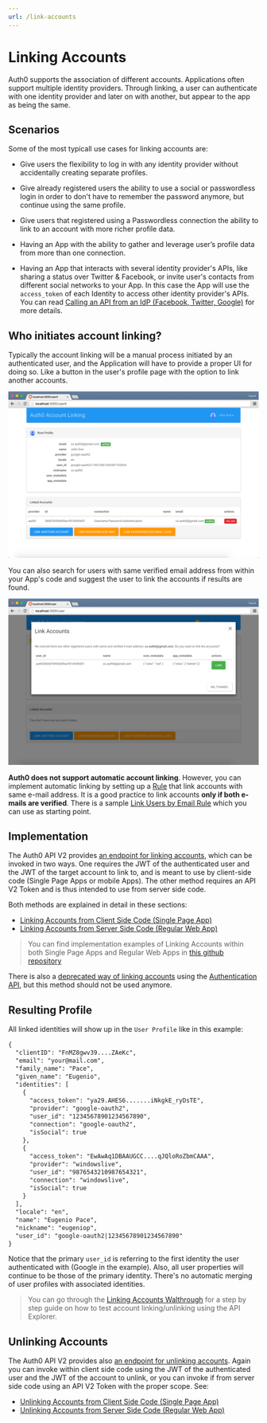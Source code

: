 ```yaml
---
url: /link-accounts
---
```


# Linking Accounts

Auth0 supports the association of different accounts. Applications often support multiple identity providers. Through linking, a user can authenticate with one identity provider and later on with another, but appear to the app as being the same.

## Scenarios

Some of the most typicall use cases for linking accounts are:

* Give users the flexibility to log in with any identity provider without accidentally creating separate profiles.

* Give already registered users the ability to use a social or passwordless login in order to don't have to remember the password anymore, but continue using the same profile.

* Give users that registered using a Passwordless connection the ability to link to an account with more richer profile data.

* Having an App with the ability to gather and leverage user’s profile data from more than one connection.

* Having an App that interacts with several identity provider's APIs, like sharing a status over Twitter & Facebook, or invite user's contacts from different social networks to your App. In this case the App will use the `access_token` of each Identity to access other identity provider's APIs. You can read [Calling an API from an IdP (Facebook, Twitter, Google)](/what-to-do-once-the-user-is-logged-in/calling-an-external-idp-api) for more details.

## Who initiates account linking?

Typically the account linking will be a manual process initiated by an authenticated user, and the Application will have to provide a proper UI for doing so. Like a button in the user's profile page with the option to link another accounts.

![](/media/articles/link-accounts/regular-web-app-user-settings.png)

You can also search for users with same verified email address from within your App's code and suggest the user to link the accounts if results are found.

![](/media/articles/link-accounts/regular-web-app-suggest-linking.png)

**Auth0 does not support automatic account linking**. However, you can implement automatic linking by setting up a [Rule](/rules) that link accounts with same e-mail address. It is a good practice to link accounts **only if both e-mails are verified**. There is a sample [Link Users by Email Rule](https://github.com/auth0/rules/blob/master/rules/link-users-by-email.md) which you can use as starting point.

## Implementation

The Auth0 API V2 provides [an endpoint for linking accounts](https://auth0.com/docs/api/v2#!/Users/post_identities), which can be invoked in two ways. One requires the JWT of the authenticated user and the JWT of the target account to link to, and is meant to use by client-side code (Single Page Apps or mobile Apps). The other method requires an API V2 Token and is thus intended to use from server side code.

Both methods are explained in detail in these sections:

* [Linking Accounts from Client Side Code (Single Page App)](/link-accounts/client-side)
* [Linking Accounts from Server Side Code (Regular Web App)](/link-accounts/server-side)

> You can find implementation examples of Linking Accounts within both Single Page Apps and Regular Web Apps in [this github repository](https://github.com/auth0/auth0-link-accounts-sample)

There is also a [deprecated way of linking accounts](/link-accounts/auth-api) using the [Authentication API](https://auth0.com/docs/auth-api#!#get--link), but this method should not be used anymore.

## Resulting Profile

All linked identities will show up in the `User Profile` like in this example:

```
{
  "clientID": "FnMZ8gwv39....ZAeKc",
  "email": "your@mail.com",
  "family_name": "Pace",
  "given_name": "Eugenio",
  "identities": [
    {
      "access_token": "ya29.AHES6.......iNkgkE_ryDsTE",
      "provider": "google-oauth2",
      "user_id": "12345678901234567890",
      "connection": "google-oauth2",
      "isSocial": true
    },
    {
      "access_token": "EwAwAq1DBAAUGCC....qJQloRoZbmCAAA",
      "provider": "windowslive",
      "user_id": "9876543210987654321",
      "connection": "windowslive",
      "isSocial": true
    }
  ],
  "locale": "en",
  "name": "Eugenio Pace",
  "nickname": "eugeniop",
  "user_id": "google-oauth2|12345678901234567890"
}

```

Notice that the primary `user_id` is referring to the first identity the user authenticated with (Google in the example). Also, all user properties will continue to be those of the primary identity. There's no automatic merging of user profiles with associated identities.

> You can go through the [Linking Accounts Walthrough](/link-accounts/link-accounts-walkthrough) for a step by step guide on how to test account linking/unlinking using the API Explorer.

## Unlinking Accounts

The Auth0 API V2 provides also [an endpoint for unlinking accounts](https://auth0.com/docs/api/v2#!/Users/delete_provider_by_user_id). Again you can invoke within client side code using the JWT of the authenticated user and the JWT of the account to unlink, or you can invoke if from server side code using an API V2 Token with the proper scope. See:

* [Unlinking Accounts from Client Side Code (Single Page App)](/link-accounts/client-side#unlinking-accounts)
* [Unlinking Accounts from Server Side Code (Regular Web App)](/link-accounts/server-side#unlinking-accounts)